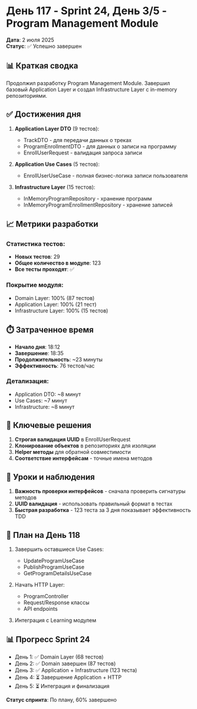 # День 117 - Sprint 24, День 3/5 - Program Management Module

**Дата**: 2 июля 2025  
**Статус**: ✅ Успешно завершен

## 📊 Краткая сводка

Продолжил разработку Program Management Module. Завершил базовый Application Layer и создал Infrastructure Layer с in-memory репозиториями.

## ✅ Достижения дня

1. **Application Layer DTO** (9 тестов):
   - TrackDTO - для передачи данных о треках
   - ProgramEnrollmentDTO - для данных о записи на программу
   - EnrollUserRequest - валидация запроса записи

2. **Application Use Cases** (5 тестов):
   - EnrollUserUseCase - полная бизнес-логика записи пользователя

3. **Infrastructure Layer** (15 тестов):
   - InMemoryProgramRepository - хранение программ
   - InMemoryProgramEnrollmentRepository - хранение записей

## 📈 Метрики разработки

### Статистика тестов:
- **Новых тестов**: 29
- **Общее количество в модуле**: 123
- **Все тесты проходят**: ✅

### Покрытие модуля:
- Domain Layer: 100% (87 тестов)
- Application Layer: 100% (21 тест)
- Infrastructure Layer: 100% (15 тестов)

## ⏱️ Затраченное время

- **Начало дня**: 18:12
- **Завершение**: 18:35
- **Продолжительность**: ~23 минуты
- **Эффективность**: 76 тестов/час

### Детализация:
- Application DTO: ~8 минут
- Use Cases: ~7 минут
- Infrastructure: ~8 минут

## 🔑 Ключевые решения

1. **Строгая валидация UUID** в EnrollUserRequest
2. **Клонирование объектов** в репозиториях для изоляции
3. **Helper методы** для обратной совместимости
4. **Соответствие интерфейсам** - точные имена методов

## 📝 Уроки и наблюдения

1. **Важность проверки интерфейсов** - сначала проверить сигнатуры методов
2. **UUID валидация** - использовать правильный формат в тестах
3. **Быстрая разработка** - 123 теста за 3 дня показывает эффективность TDD

## 🚀 План на День 118

1. Завершить оставшиеся Use Cases:
   - UpdateProgramUseCase
   - PublishProgramUseCase
   - GetProgramDetailsUseCase

2. Начать HTTP Layer:
   - ProgramController
   - Request/Response классы
   - API endpoints

3. Интеграция с Learning модулем

## 📊 Прогресс Sprint 24

- День 1: ✅ Domain Layer (68 тестов)
- День 2: ✅ Domain завершен (87 тестов)
- День 3: ✅ Application + Infrastructure (123 теста)
- День 4: ⏳ Завершение Application + HTTP
- День 5: ⏳ Интеграция и финализация

**Статус спринта**: По плану, 60% завершено 